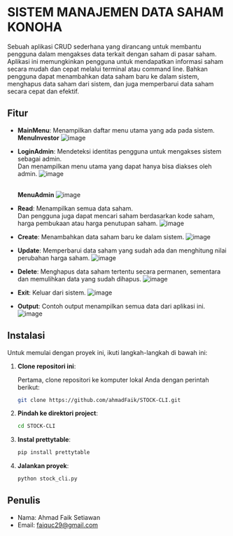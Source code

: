 # SISTEM MANAJEMEN DATA SAHAM KONOHA

Sebuah aplikasi CRUD sederhana yang dirancang untuk membantu pengguna dalam mengakses data terkait dengan saham di pasar saham.
Aplikasi ini memungkinkan pengguna untuk mendapatkan informasi saham secara mudah dan cepat melalui terminal atau command line.
Bahkan pengguna dapat menambahkan data saham baru ke dalam sistem, menghapus data saham dari sistem, dan juga memperbarui data saham
secara cepat dan efektif.

## Fitur
- **MainMenu**: Menampilkan daftar menu utama yang ada pada sistem.
  **MenuInvestor**
  ![image](https://github.com/user-attachments/assets/a5c01041-4d51-40fa-b47f-97d67957c79d)
  
- **LoginAdmin**: Mendeteksi identitas pengguna untuk mengakses sistem sebagai admin.
                 <br>Dan menampilkan menu utama yang dapat hanya bisa diakses oleh admin.
  ![image](https://github.com/user-attachments/assets/c4fd5dd9-29be-40a3-82f3-68919d9c8b2f)
  
  <br>**MenuAdmin**
  ![image](https://github.com/user-attachments/assets/83198d00-5812-4fb9-b1fc-644b2faa893f)

- **Read**: Menampilkan semua data saham.
            <br>Dan pengguna juga dapat mencari saham berdasarkan kode saham, harga pembukaan atau harga penutupan saham.
  ![image](https://github.com/user-attachments/assets/caf67ba7-936e-42b1-aaa8-23a1e3a6bfe0)

- **Create**: Menambahkan data saham baru ke dalam sistem.
  ![image](https://github.com/user-attachments/assets/13e8ecdb-4a1e-47b1-9826-57d20db52303)

- **Update**: Memperbarui data saham yang sudah ada dan menghitung nilai perubahan harga saham.
  ![image](https://github.com/user-attachments/assets/a23853e6-ebdc-4d2f-9fc8-a1eb40ea781d)

- **Delete**: Menghapus data saham tertentu secara permanen, sementara dan memulihkan data yang sudah dihapus.
  ![image](https://github.com/user-attachments/assets/0ecad9dd-f3bf-41e3-820e-1c0e62e17e50)

- **Exit**: Keluar dari sistem.
  ![image](https://github.com/user-attachments/assets/e5adcaea-2a15-4bec-b802-b9fd3d8a66e2)

- **Output**: Contoh output menampilkan semua data dari aplikasi ini.
  ![image](https://github.com/user-attachments/assets/513af3c6-010e-4b3a-989c-333e8287007d)

## Instalasi

Untuk memulai dengan proyek ini, ikuti langkah-langkah di bawah ini:

1. **Clone repositori ini**:

   Pertama, clone repositori ke komputer lokal Anda dengan perintah berikut:

   ```bash
   git clone https://github.com/ahmadFaik/STOCK-CLI.git

2. **Pindah ke direktori project**:
   ```bash
   cd STOCK-CLI

4. **Instal prettytable**:
   ```bash
   pip install prettytable

6. **Jalankan proyek**:
   ```bash
   python stock_cli.py

## Penulis
- Nama: Ahmad Faik Setiawan
- Email: faiquc29@gmail.com



